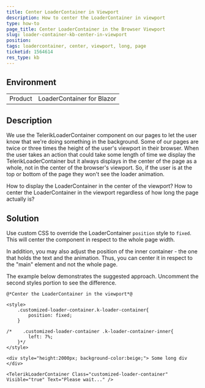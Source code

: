 ```yaml
---
title: Center LoaderContainer in Viewport
description: How to center the LoaderContainer in viewport
type: how-to
page_title: Center LoaderContainer in the Browser Viewport
slug: loader-container-kb-center-in-viewport
position: 
tags: loadercontainer, center, viewport, long, page
ticketid: 1564614
res_type: kb
---
```


## Environment
<table>
	<tbody>
		<tr>
			<td>Product</td>
			<td>LoaderContainer for Blazor</td>
		</tr>
	</tbody>
</table>


## Description

We use the TelerikLoaderContainer component on our pages to let the user know that we're doing something in the background. Some of our pages are twice or three times the height of the user's viewport in their browser. When the user takes an action that could take some length of time we display the TelerikLoaderContainer but it always displays in the center of the page as a whole, not in the center of the browser's viewport. So, if the user is at the top or bottom of the page they won't see the loader animation.

How to display the LoaderContainer in the center of the viewport?
How to center the LoaderContainer in the viewport regardless of how long the page actually is?

## Solution

Use custom CSS to override the LoaderContainer `position` style to `fixed`. This will center the component in respect to the whole page width.

In addition, you may also adjust the position of the inner container - the one that holds the text and the animation. Thus, you can center it in respect to the "main" element and not the whole page.

The example below demonstrates the suggested approach. Uncomment the second styles portion to see the difference.

````CSHTML
@*Center the LoaderContainer in the viewport*@

<style>
    .customized-loader-container.k-loader-container{
        position: fixed;
    }

/*    .customized-loader-container .k-loader-container-inner{
        left: 7%;
    }*/
</style>

<div style="height:2000px; background-color:beige;"> Some long div </div>

<TelerikLoaderContainer Class="customized-loader-container" Visible="true" Text="Please wait..." />
````

